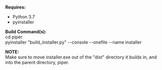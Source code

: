 **Requires:**  
* Python 3.7  
* pyinstaller  

**Build Command(s):**  
cd piper  
pyinstaller "build_installer.py" --console --onefile --name installer

**NOTE:**  
Make sure to move installer.exe out of the "dist" directory it builds in, and into the parent directory, piper.